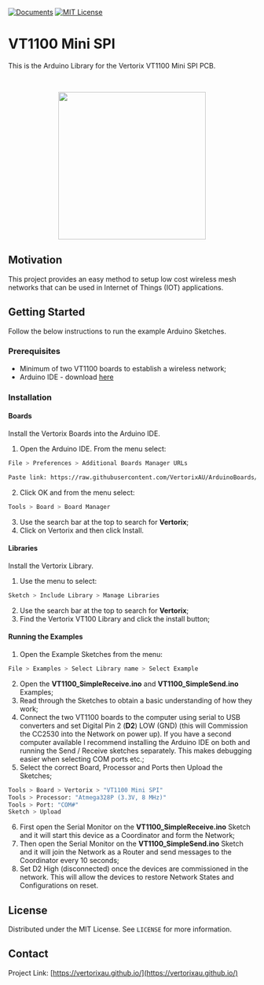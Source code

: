 <!-- PROJECT SHIELDS -->
<!--
*** I'm using markdown "reference style" links for readability.
*** Reference links are enclosed in brackets [ ] instead of parentheses ( ).
*** See the bottom of this document for the declaration of the reference variables
*** for contributors-url, forks-url, etc. This is an optional, concise syntax you may use.
*** https://www.markdownguide.org/basic-syntax/#reference-style-links
-->
[![Documents][Docs-shield]][Docs-url]
[![MIT License][license-shield]][license-url]

<!-- Title -->
# VT1100 Mini SPI

<!-- Introduction -->
This is the Arduino Library for the Vertorix VT1100 Mini SPI PCB.

<!-- PROJECT LOGO -->
<!--
Place Logo here
-->
<br/>

<p align="center">
<img src="https://github.com/VertorixAU/VertorixAU.github.io/raw/main/Images/VT1100/VT1100Side.jpg" width="300" height="300">

<br/>

<!-- MOTIVATION -->
## Motivation

This project provides an easy method to setup low cost wireless mesh networks that can be used in Internet of Things (IOT) applications.

<!-- GETTING STARTED -->
## Getting Started

Follow the below instructions to run the example Arduino Sketches.

### Prerequisites

* Minimum of two VT1100 boards to establish a wireless network;
* Arduino IDE - download [here](https://www.arduino.cc/en/main/software)

### Installation

#### Boards
Install the Vertorix Boards into the Arduino IDE.

1. Open the Arduino IDE.  From the menu select:
```sh
File > Preferences > Additional Boards Manager URLs
```
```sh
Paste link: https://raw.githubusercontent.com/VertorixAU/ArduinoBoards/main/BoardManager/package_vertorix_index.json
```
2. Click OK and from the menu select:
```sh
Tools > Board > Board Manager
```
3. Use the search bar at the top to search for **Vertorix**;
4. Click on Vertorix and then click Install.

#### Libraries
Install the Vertorix Library.

1. Use the menu to select:
```sh
Sketch > Include Library > Manage Libraries
```
2. Use the search bar at the top to search for **Vertorix**;
3. Find the Vertorix VT100 Library and click the install button;

#### Running the Examples
1. Open the Example Sketches from the menu:
```sh
File > Examples > Select Library name > Select Example
```
2. Open the **VT1100_SimpleReceive.ino** and **VT1100_SimpleSend.ino** Examples;
3. Read through the Sketches to obtain a basic understanding of how they work;
4. Connect the two VT1100 boards to the computer using serial to USB converters and set Digital Pin 2 (**D2**) LOW (GND) (this will Commission the CC2530 into the Network on power up).  If you have a second computer available I recommend installing the Arduino IDE on both and running the Send / Receive sketches separately.  This makes debugging easier when selecting COM ports etc.;
5. Select the correct Board, Processor and Ports then Upload the Sketches;
```sh
Tools > Board > Vertorix > "VT1100 Mini SPI"
Tools > Processor: "Atmega328P (3.3V, 8 MHz)"
Tools > Port: "COM#"
Sketch > Upload
```
6. First open the Serial Monitor on the **VT1100_SimpleReceive.ino** Sketch and it will start this device as a Coordinator and form the Network;
7. Then open the Serial Monitor on the **VT1100_SimpleSend.ino** Sketch and it will join the Network as a Router and send messages to the Coordinator every 10 seconds;
8. Set D2 High (disconnected) once the devices are commissioned in the network.  This will allow the devices to restore Network States and Configurations on reset.


<!-- LICENSE -->
## License

Distributed under the MIT License. See `LICENSE` for more information.

<!-- CONTACT -->
## Contact

Project Link: [https://vertorixau.github.io/](https://vertorixau.github.io/)


<!-- MARKDOWN LINKS & IMAGES -->
<!-- Douments Shield -->
[Docs-shield]: https://img.shields.io/badge/Docs-Project%20Documentation-blue
[Docs-url]: https://vertorixau.github.io/
<!-- License Shield -->
[license-shield]: https://img.shields.io/github/license/VertorixAU/CC2530.svg?style=flat-square
[license-url]: https://github.com/VertorixAU/CC2530/blob/master/LICENSE
